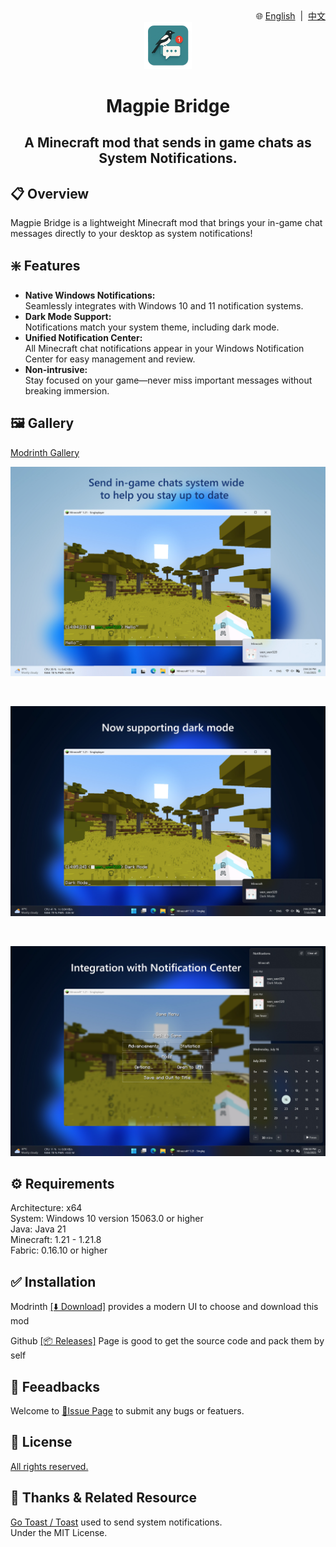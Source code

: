 <div align="right">
🌐
<a href="https://github.com/wen-wen520/Minecraft.Mod-MagpieBridge">English</a>
&nbsp;|&nbsp;
<a href="https://github.com/wen-wen520/Minecraft.Mod-MagpieBridge/blob/master/README.zh.md">中文</a>
</div>

<div align="center">

<img src="assets/icon/transparent.png" alt="icon for this repo" style="width: 15%;">

<h1>Magpie Bridge</h1>
<h2>A Minecraft mod that sends in game chats as System Notifications.</h2>

</div>


## 📋 Overview

Magpie Bridge is a lightweight Minecraft mod that brings your in-game chat messages directly to your desktop as system notifications!


## ❇️ Features

- **Native Windows Notifications:**  
  Seamlessly integrates with Windows 10 and 11 notification systems.
- **Dark Mode Support:**  
  Notifications match your system theme, including dark mode.
- **Unified Notification Center:**  
  All Minecraft chat notifications appear in your Windows Notification Center for easy management and review.
- **Non-intrusive:**  
  Stay focused on your game—never miss important messages without breaking immersion.


## 🖼️ Gallery

[Modrinth Gallery](https://modrinth.com/mod/magpiebridge/gallery)

![Normal Mode](https://github.com/wen-wen520/Minecraft.Mod-MagpieBridge/blob/master/assets/gallery/Introduction.jpg?raw=true)

<br>

![Dark Mode](https://github.com/wen-wen520/Minecraft.Mod-MagpieBridge/blob/master/assets/gallery/Dark%20Mode.jpg?raw=true)

<br>

![Notification center](https://github.com/wen-wen520/Minecraft.Mod-MagpieBridge/blob/master/assets/gallery/Norification%20Center.jpg?raw=true)


## ⚙️ Requirements

Architecture: x64\
System: Windows 10 version 15063.0 or higher\
Java: Java 21\
Minecraft: 1.21 - 1.21.8\
Fabric: 0.16.10 or higher

## ✅ Installation

Modrinth [[⬇️ Download]](https://modrinth.com/mod/magpiebridge/versions) provides a modern UI to choose and download this mod

Github [[📦 Releases]](https://github.com/wen-wen520/Minecraft.Mod-MagpieBridge/releases) Page is good to get the source code and pack them by self

## 📃 Feeadbacks

Welcome to [📑Issue Page](https://github.com/wen-wen520/Minecraft.Mod-MagpieBridge/issues/new/choose) to submit any bugs or featuers.

## 📜 License

[All rights reserved.](LICENSE.md)

## 🎉 Thanks & Related Resource

[Go Toast / Toast](https://github.com/go-toast/toast) used to send system notifications.\
Under the MIT License.
